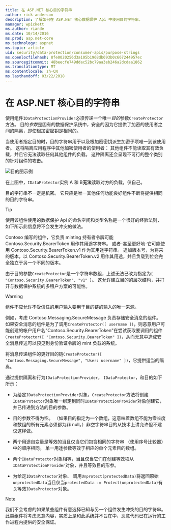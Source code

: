 ```yaml
---
title: 在 ASP.NET 核心目的字符串
author: rick-anderson
description: 了解如何在 ASP.NET 核心数据保护 Api 中使用目的字符串。
manager: wpickett
ms.author: riande
ms.date: 10/14/2016
ms.prod: asp.net-core
ms.technology: aspnet
ms.topic: article
uid: security/data-protection/consumer-apis/purpose-strings
ms.openlocfilehash: 8fe0020256d3a105b1968db693b0c667244957ec
ms.sourcegitcommit: 48beecfe749ddac52bc79aa3eb246a2dcdaa1862
ms.translationtype: MT
ms.contentlocale: zh-CN
ms.lasthandoff: 03/22/2018
---
```

# <a name="purpose-strings-in-aspnet-core"></a>在 ASP.NET 核心目的字符串

<a name="data-protection-consumer-apis-purposes"></a>

使用组件`IDataProtectionProvider`必须传递一个唯一*目的*参数`CreateProtector`方法。 目的*参数*是固有的数据保护系统中，安全的因为它提供了加密的使用者之间的隔离，即使根加密密钥是相同的。

当使用者指定目的时，目的字符串用于以及根加密密钥派生加密子项唯一到该使用者。 这将隔离应用程序中其他加密使用者的使用者： 其他组件不能读取其有效负载，并且它无法读取任何其他组件的负载。 这种隔离还会呈现不可行的整个类别的针对组件的攻击。

![目的图示例](purpose-strings/_static/purposes.png)

在上图中，`IDataProtector`实例 A 和 B**无法**读取对方的负载，仅自己。

目的字符串不一定是机密。 它只应是唯一其他任何功能良好组件不断将提供相同的目的字符串。

>[!TIP]
> 使用该组件使用的数据保护 Api 的命名空间和类型名称是一个很好的经验法则，如下所示此信息将不会发生冲突的做法。
>
>Contoso 编写的组件，它负责 minting 持有者令牌可能 Contoso.Security.BearerToken 用作其用途字符串。 或者-甚至更好地-它可能使用 Contoso.Security.BearerToken.v1 作为其用途字符串。 追加版本号，为将来的版本，以 Contoso.Security.BearerToken.v2 用作其用途，并且负载到位会完全独立于另一个不同的版本。

由于目的参数`CreateProtector`是一个字符串数组，上述无法已改为指定为`[ "Contoso.Security.BearerToken", "v1" ]`。 这允许建立目的的层次结构，并打开与数据保护系统的多租户方案的可能性。

<a name="data-protection-contoso-purpose"></a>

>[!WARNING]
> 组件不应允许不受信任的用户输入要用于目的链的输入的唯一来源。
>
>例如，考虑 Contoso.Messaging.SecureMessage 负责存储安全消息的组件。 如果安全消息的组件是为了调用`CreateProtector([ username ])`，则恶意用户可能创建的帐户用户名"Contoso.Security.BearerToken"在尝试获取要调用的组件`CreateProtector([ "Contoso.Security.BearerToken" ])`，从而无意中造成安全消息传送可以预见到身份验证令牌的 mint 负载的系统。
>
>将消息传递组件的更好目的链`CreateProtector([ "Contoso.Messaging.SecureMessage", "User: username" ])`，它提供适当的隔离。

通过提供隔离和行为`IDataProtectionProvider`， `IDataProtector`，和目的如下所示：

* 为给定`IDataProtectionProvider`对象，`CreateProtector`方法将创建`IDataProtector`对象唯一绑定到同时`IDataProtectionProvider`对象创建它，并已传递到方法的目的参数。

* 目的参数不得为空。 （如果目的指定为一个数组，这意味着数组不能为零长度和数组的所有元素必须都为非 null。）非空字符串目的从技术上讲允许但不建议这样做。

* 两个用途自变量是等效的当且仅当它们包含相同的字符串 （使用序号比较器） 中的顺序相同。 单一用途参数等效于相应的单个元素目的数组。

* 两个`IDataProtector`对象相等，当且仅当它们在创建等效项从`IDataProtectionProvider`对象，并且等效目的形参。

* 为给定`IDataProtector`对象、 调用`Unprotect(protectedData)`将返回原始`unprotectedData`当且仅当`protectedData := Protect(unprotectedData)`有关等效`IDataProtector`对象。

> [!NOTE]
> 我们不会考虑的如果某些组件有意选择已知与另一个组件发生冲突的目的字符串。 此类组件将考虑恶意内容，实质上是和此系统并不旨在中，恶意代码已在运行的工作进程内提供的安全保证。
